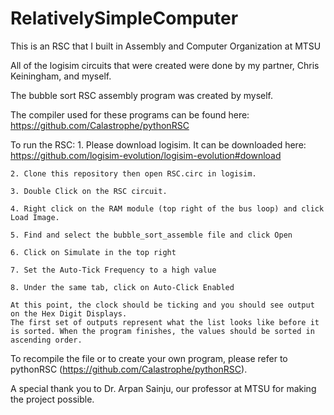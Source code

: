 # RelativelySimpleComputer
This is an RSC that I built in Assembly and Computer Organization at MTSU

All of the logisim circuits that were created were done by my partner, Chris Keiningham, and myself.

The bubble sort RSC assembly program was created by myself. 

The compiler used for these programs can be found here: https://github.com/Calastrophe/pythonRSC

To run the RSC:
    1. Please download logisim. It can be downloaded here: https://github.com/logisim-evolution/logisim-evolution#download

    2. Clone this repository then open RSC.circ in logisim. 

    3. Double Click on the RSC circuit. 

    4. Right click on the RAM module (top right of the bus loop) and click Load Image. 

    5. Find and select the bubble_sort_assemble file and click Open

    6. Click on Simulate in the top right

    7. Set the Auto-Tick Frequency to a high value 

    8. Under the same tab, click on Auto-Click Enabled

    At this point, the clock should be ticking and you should see output on the Hex Digit Displays. 
    The first set of outputs represent what the list looks like before it is sorted. When the program finishes, the values should be sorted in ascending order.

To recompile the file or to create your own program, please refer to pythonRSC (https://github.com/Calastrophe/pythonRSC).

A special thank you to Dr. Arpan Sainju, our professor at MTSU for making the project possible. 
